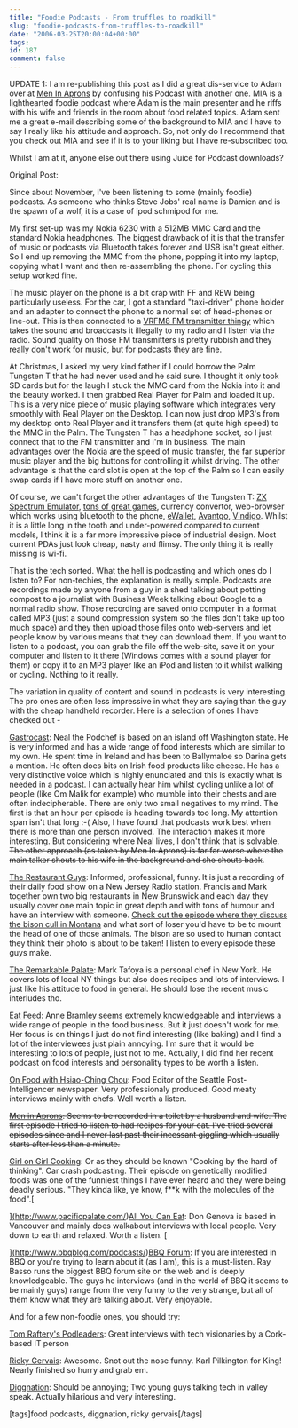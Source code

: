 ```yaml
---
title: "Foodie Podcasts - From truffles to roadkill"
slug: "foodie-podcasts-from-truffles-to-roadkill"
date: "2006-03-25T20:00:04+00:00"
tags:
id: 187
comment: false
---
```


UPDATE 1: I am re-publishing this post as I did a great dis-service to Adam over at [Men In Aprons](http://www.meninaprons.net/) by confusing his Podcast with another one. MIA is a lighthearted foodie podcast where Adam is the main presenter and he riffs with his wife and friends in the room about food related topics. Adam sent me a great e-mail describing some of the background to MIA and I have to say I really like his attitude and approach. So, not only do I recommend that you check out MIA and see if it is to your liking but I have re-subscribed too.

Whilst I am at it, anyone else out there using Juice for Podcast downloads?

Original Post:

Since about November, I've been listening to some (mainly foodie) podcasts. As someone who thinks Steve Jobs' real name is Damien and is the spawn of a wolf, it is a case of ipod schmipod for me.

My first set-up was my Nokia 6230 with a 512MB MMC Card and the standard Nokia headphones. The biggest drawback of it is that the transfer of music or podcasts via Bluetooth takes forever and USB isn't great either. So I end up removing the MMC from the phone, popping it into my laptop, copying what I want and then re-assembling the phone. For cycling this setup worked fine.

The music player on the phone is a bit crap with FF and REW being particularly useless. For the car, I got a standard "taxi-driver" phone holder and an adapter to connect the phone to a normal set of head-phones or line-out. This is then connected to a [VRFM8 FM transmitter thingy](http://cgi.ebay.com/USB-MP3-WMA-DvD-Cd-Player-Car-Stereo-FM-transmitter-8_W0QQitemZ5866888120QQcategoryZ3281QQrdZ1QQcmdZViewItem) which takes the sound and broadcasts it illegally to my radio and I listen via the radio. Sound quality on those FM transmitters is pretty rubbish and they really don't work for music, but for podcasts they are fine.

At Christmas, I asked my very kind father if I could borrow the Palm Tungsten T that he had never used and he said sure. I thought it only took SD cards but for the laugh I stuck the MMC card from the Nokia into it and the beauty worked. I then grabbed Real Player for Palm and loaded it up. This is a very nice piece of music playing software which integrates very smoothly with Real Player on the Desktop. I can now just drop MP3's from my desktop onto Real Player and it transfers them (at quite high speed) to the MMC in the Palm. The Tungsten T has a headphone socket, so I just connect that to the FM transmitter and I'm in business. The main advantages over the Nokia are the speed of music transfer, the far superior music player and the big buttons for controlling it whilst driving. The other advantage is that the card slot is open at the top of the Palm so I can easily swap cards if I have more stuff on another one.

Of course, we can't forget the other advantages of the Tungsten T: [ZX Spectrum Emulator](http://www.palmgear.com/index.cfm?fuseaction=software.showsoftware&prodid=47714), [tons of great games](http://www.palmgear.com/index.cfm?fuseaction=software.category&catid=73&PartnerREF=&siteid=1), currency convertor, web-browser which works using bluetooth to the phone, [eWallet](http://www.iliumsoft.com/), [Avantgo](http://www.avantgo.com/), [Vindigo](http://www.vindigo.com/). Whilst it is a little long in the tooth and under-powered compared to current models, I think it is a far more impressive piece of industrial design. Most current PDAs just look cheap, nasty and flimsy. The only thing it is really missing is wi-fi.

That is the tech sorted. What the hell is podcasting and which ones do I listen to? For non-techies, the explanation is really simple. Podcasts are recordings made by anyone from a guy in a shed talking about potting compost to a journalist with Business Week talking about Google to a normal radio show. Those recording are saved onto computer in a format called MP3 (just a sound compression system so the files don't take up too much space) and they then upload those files onto web-servers and let people know by various means that they can download them. If you want to listen to a podcast, you can grab the file off the web-site, save it on your computer and listen to it there (Windows comes with a sound player for them) or copy it to an MP3 player like an iPod and listen to it whilst walking or cycling. Nothing to it really.

The variation in quality of content and sound in podcasts is very interesting. The pro ones are often less impressive in what they are saying than the guy with the cheap handheld recorder. Here is a selection of ones I have checked out -

[Gastrocast](http://www.podchef.motime.com/): Neal the Podchef is based on an island off Washington state. He is very informed and has a wide range of food interests which are similar to my own. He spent time in Ireland and has been to Ballymaloe so Darina gets a mention. He often does bits on Irish food products like cheese. He has a very distinctive voice which is highly enunciated and this is exactly what is needed in a podcast. I can actually hear him whilst cycling unlike a lot of people (like Om Malik for example) who mumble into their chests and are often indecipherable. There are only two small negatives to my mind. The first is that an hour per episode is heading towards too long. My attention span isn't that long :-( Also, I have found that podcasts work best when there is more than one person involved. The interaction makes it more interesting. But considering where Neal lives, I don't think that is solvable. <strike>The other approach (as taken by Men In Aprons) is far far worse where the main talker shouts to his wife in the background and she shouts back</strike>.

[The Restaurant Guys](http://www.restaurantguysradio.com/sle/rg/): Informed, professional, funny. It is just a recording of their daily food show on a New Jersey Radio station. Francis and Mark together own two big restaurants in New Brunswick and each day they usually cover one main topic in great depth and with tons of humour and have an interview with someone. [Check out the episode where they discuss the bison cull in Montana](http://www.restaurantguysradio.com/sle/rg/content/shows/index.asp?show_id=108) and what sort of loser you'd have to be to mount the head of one of those animals. The bison are so used to human contact they think their photo is about to be taken! I listen to every episode these guys make.

[The Remarkable Palate](http://remarkablepalate.blogspot.com/): Mark Tafoya is a personal chef in New York. He covers lots of local NY things but also does recipes and lots of interviews. I just like his attitude to food in general. He should lose the recent music interludes tho.

[Eat Feed](http://www.eatfeed.com/): Anne Bramley seems extremely knowledgeable and interviews a wide range of people in the food business. But it just doesn't work for me. Her focus is on things I just do not find interesting (like baking) and I find a lot of the interviewees just plain annoying. I'm sure that it would be interesting to lots of people, just not to me. Actually, I did find her recent podcast on food interests and personality types to be worth a listen.

[On Food with Hsiao-Ching Chou](http://seattlepi.nwsource.com/podcast/onfood.asp): Food Editor of the Seattle Post-Intelligencer newspaper. Very professionaly produced. Good meaty interviews mainly with chefs. Well worth a listen.

<strike>[Men in Aprons](http://www.meninaprons.net/): Seems to be recorded in a toilet by a husband and wife. The first episode I tried to listen to had recipes for your cat. I've tried several episodes since and I never last past their incessant giggling which usually starts after less than a minute.</strike>

[Girl on Girl Cooking](http://girlongirlcooking.blogspot.com/): Or as they should be known "Cooking by the hard of thinking". Car crash podcasting. Their episode on genetically modified foods was one of the funniest things I have ever heard and they were being deadly serious. "They kinda like, ye know, f**k with the molecules of the food".[

<a target="_blank" href="http://www.pacificpalate.com/">  ](http://www.pacificpalate.com/)[All You Can Eat](http://www.pacificpalate.com/): Don Genova is based in Vancouver and mainly does walkabout interviews with local people. Very down to earth and relaxed. Worth a listen. [

<a target="_blank" href="http://www.bbqblog.com/podcasts/">  ](http://www.bbqblog.com/podcasts/)[BBQ Forum](http://www.bbqblog.com/podcasts/): If you are interested in BBQ or you're trying to learn about it (as I am), this is a must-listen. Ray Basso runs the biggest BBQ forum site on the web and is deeply knowledgeable. The guys he interviews (and in the world of BBQ it seems to be mainly guys) range from the very funny to the very strange, but all of them know what they are talking about. Very enjoyable.

And for a few non-foodie ones, you should try:

[Tom Raftery's Podleaders](http://www.podleaders.com/): Great interviews with tech visionaries by a Cork-based IT person

[Ricky Gervais](http://www.guardian.co.uk/rickygervais): Awesome. Snot out the nose funny. Karl Pilkington for King! Nearly finished so hurry and grab em.

[Diggnation](http://revision3.com/diggnation): Should be annoying; Two young guys talking tech in valley speak. Actually hilarious and very interesting.

[tags]food podcasts, diggnation, ricky gervais[/tags]
